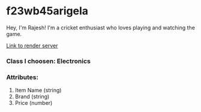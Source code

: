 # f23wb45arigela

Hey, I'm Rajesh! I'm a cricket enthusiast who loves playing and watching the game.

[Link to render server](https://f23wb45arigela.onrender.com)

### Class I choosen: Electronics
### Attributes:
1. Item Name (string)
2. Brand (string)
3. Price (number)